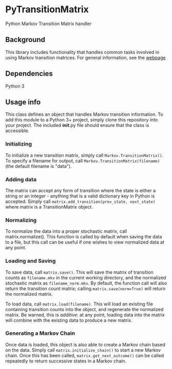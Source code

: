 # PyTransitionMatrix
Python Markov Transition Matrix handler

## Background
This library includes functionality that handles common tasks involved in using Markov transition matrices.  For general information, see the [webpage](https://techlover10.github.io/#dev/PyTransitionMatrix)

## Dependencies
Python 3

## Usage info
This class defines an object that handles Markov transition information.  To add this module to a Python 3+ project, simply clone this repository into your project.  The included __init__.py file should ensure that the class is accessible.

### Initializing
To initialize a new transition matrix, simply call `Markov.TransitionMatrix()`.  To specify a filename for output, call `Markov.TransitionMatrix(filename)` (the default filename is "data").

### Adding data
The matrix can accept any form of transition where the state is either a string or an integer - anything that is a valid dictionary key in Python is accepted.  Simply call `matrix.add_transition(prev_state, next_state)` where matrix is a TransitionMatrix object.

### Normalizing
To normalize the data into a proper stochastic matrix, call matrix.normalize().  This function is called by default when saving the data to a file, but this call can be useful if one wishes to view normalized data at any point.

### Loading and Saving
To save data, call `matrix.save()`.  This will save the matrix of transition counts as `filename.mkv` in the current working directory, and the normalized stochastic matrix as `filename_norm.mkv`.  By default, the function call will also return the transition count matrix; calling `matrix.save(norm=True)` will return the normalized matrix.

To load data, call `matrix.load(filename)`.  This will load an existing file containing transition counts into the object, and regenerate the normalized matrix.  Be warned, this is *additive*: at any point, loading data into the matrix will combine with the existing data to produce a new matrix.

### Generating a Markov Chain
Once data is loaded, this object is also able to create a Markov chain based on the data.  Simply call `matrix.initialize_chain()` to start a new Markov chain.  Once this has been called, `matrix.get_next_outcome()` can be called repeatedly to return successive states in a Markov chain.  


